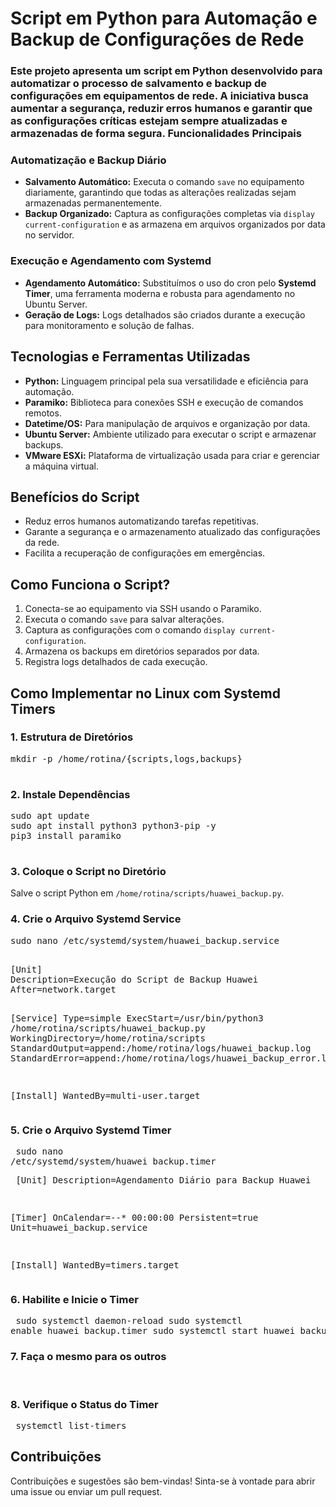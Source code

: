 
<body>
    <h1>Script em Python para Automação e Backup de Configurações de Rede</h1>
    <h3>
        Este projeto apresenta um script em Python desenvolvido para automatizar o processo de salvamento e backup de configurações 
        em equipamentos de rede. A iniciativa busca aumentar a segurança, reduzir erros humanos e garantir que as configurações críticas 
        estejam sempre atualizadas e armazenadas de forma segura.
        Funcionalidades Principais
    <h3>Automatização e Backup Diário</h3>
    <ul>
        <li><strong>Salvamento Automático:</strong> Executa o comando <code>save</code> no equipamento diariamente, garantindo que todas as alterações realizadas sejam armazenadas permanentemente.</li>
        <li><strong>Backup Organizado:</strong> Captura as configurações completas via <code>display current-configuration</code> e as armazena em arquivos organizados por data no servidor.</li>
    </ul>
    <h3>Execução e Agendamento com Systemd</h3>
    <ul>
        <li><strong>Agendamento Automático:</strong> Substituímos o uso do cron pelo <strong>Systemd Timer</strong>, uma ferramenta moderna e robusta para agendamento no Ubuntu Server.</li>
        <li><strong>Geração de Logs:</strong> Logs detalhados são criados durante a execução para monitoramento e solução de falhas.</li>
    </ul>
    <h2>Tecnologias e Ferramentas Utilizadas</h2>
    <ul>
        <li><strong>Python:</strong> Linguagem principal pela sua versatilidade e eficiência para automação.</li>
        <li><strong>Paramiko:</strong> Biblioteca para conexões SSH e execução de comandos remotos.</li>
        <li><strong>Datetime/OS:</strong> Para manipulação de arquivos e organização por data.</li>
        <li><strong>Ubuntu Server:</strong> Ambiente utilizado para executar o script e armazenar backups.</li>
        <li><strong>VMware ESXi:</strong> Plataforma de virtualização usada para criar e gerenciar a máquina virtual.</li>
    </ul>
    <h2>Benefícios do Script</h2>
    <ul>
        <li>Reduz erros humanos automatizando tarefas repetitivas.</li>
        <li>Garante a segurança e o armazenamento atualizado das configurações da rede.</li>
        <li>Facilita a recuperação de configurações em emergências.</li>
    </ul>
    <h2>Como Funciona o Script?</h2>
    <ol>
        <li>Conecta-se ao equipamento via SSH usando o Paramiko.</li>
        <li>Executa o comando <code>save</code> para salvar alterações.</li>
        <li>Captura as configurações com o comando <code>display current-configuration</code>.</li>
        <li>Armazena os backups em diretórios separados por data.</li>
        <li>Registra logs detalhados de cada execução.</li>
    </ol>
    <h2>Como Implementar no Linux com Systemd Timers</h2>
    <h3>1. Estrutura de Diretórios</h3>
    <pre>
mkdir -p /home/rotina/{scripts,logs,backups}
    </pre>
    <h3>2. Instale Dependências</h3>
    <pre>
sudo apt update
sudo apt install python3 python3-pip -y
pip3 install paramiko
    </pre>
    <h3>3. Coloque o Script no Diretório</h3>
    <p>Salve o script Python em <code>/home/rotina/scripts/huawei_backup.py</code>.</p>
    <h3>4. Crie o Arquivo Systemd Service</h3>
    <pre>
sudo nano /etc/systemd/system/huawei_backup.service
    </pre>
    <div class="highlight">
        <pre>
[Unit]
Description=Execução do Script de Backup Huawei
After=network.target

[Service]
Type=simple
ExecStart=/usr/bin/python3 /home/rotina/scripts/huawei_backup.py
WorkingDirectory=/home/rotina/scripts
StandardOutput=append:/home/rotina/logs/huawei_backup.log
StandardError=append:/home/rotina/logs/huawei_backup_error.log

[Install]
WantedBy=multi-user.target
        </pre>
    </div>
    <h3>5. Crie o Arquivo Systemd Timer</h3>
    <pre>
sudo nano /etc/systemd/system/huawei_backup.timer
    </pre>
    <div class="highlight">
        <pre>
[Unit]
Description=Agendamento Diário para Backup Huawei

[Timer]
OnCalendar=*-*-* 00:00:00
Persistent=true
Unit=huawei_backup.service

[Install]
WantedBy=timers.target
        </pre>
    </div>
    <h3>6. Habilite e Inicie o Timer</h3>
    <pre>
sudo systemctl daemon-reload
sudo systemctl enable huawei_backup.timer
sudo systemctl start huawei_backup.timer
    </pre>
    <h3>7. Faça o mesmo para os outros </h3>
    <br>
    <h3>8. Verifique o Status do Timer</h3>
    <pre>
systemctl list-timers
    </pre>
    <h2>Contribuições</h2>
    <p>
        Contribuições e sugestões são bem-vindas! Sinta-se à vontade para abrir uma issue ou enviar um pull request.
    </p>
</body>
</html>
